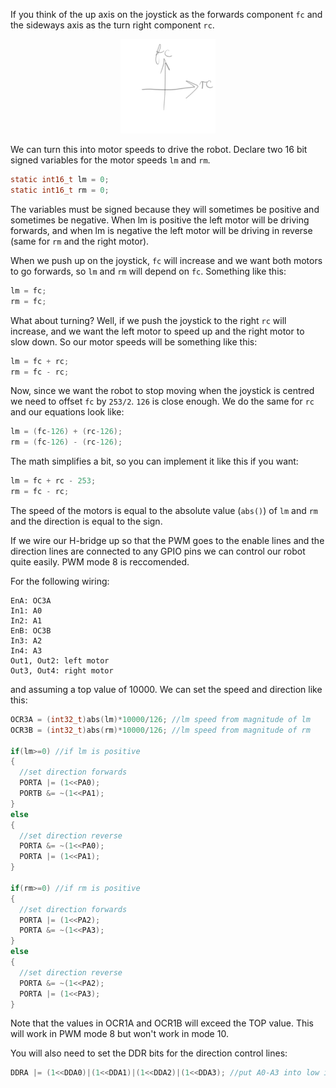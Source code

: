 If you think of the up axis on the joystick as the forwards component ```fc``` and the sideways axis as the turn right component ```rc```.

<p align="center"> <img src="fc-rc.png" alt="forwards component and right component" width="30%"> </p>

We can turn this into motor speeds to drive the robot. Declare two 16 bit signed variables for the motor speeds ```lm``` and ```rm```.
```c
static int16_t lm = 0;
static int16_t rm = 0;
```
The variables must be signed because they will sometimes be positive and sometimes be negative. When lm is positive the left motor will be driving forwards, and when lm is negative the left motor will be driving in reverse (same for ```rm``` and the right motor).



When we push up on the joystick, ```fc``` will increase and we want both motors to go forwards, so ```lm``` and ```rm``` will depend on ```fc```.
Something like this:

```c
lm = fc;
rm = fc;
```

What about turning? Well, if we push the joystick to the right ```rc``` will increase, and we want the left motor to speed up and the right motor to slow down.
So our motor speeds will be something like this:
```c
lm = fc + rc;
rm = fc - rc;
```

Now, since we want the robot to stop moving when the joystick is centred we need to offset ```fc``` by ```253/2```. ```126``` is close enough. We do the same for ```rc``` and our equations look like:
```c
lm = (fc-126) + (rc-126);
rm = (fc-126) - (rc-126);
```

The math simplifies a bit, so you can implement it like this if you want:
```c
lm = fc + rc - 253;
rm = fc - rc;
```

The speed of the motors is equal to the absolute value (```abs()```) of ```lm``` and ```rm``` and the direction is equal to the sign.

If we wire our H-bridge up so that the PWM goes to the enable lines and the direction lines are connected to any GPIO pins we can control our robot quite easily. PWM mode 8 is reccomended.

For the following wiring:
```
EnA: OC3A
In1: A0
In2: A1
EnB: OC3B
In3: A2
In4: A3
Out1, Out2: left motor
Out3, Out4: right motor
```
and assuming a top value of 10000. We can set the speed and direction like this:
```c
OCR3A = (int32_t)abs(lm)*10000/126; //lm speed from magnitude of lm
OCR3B = (int32_t)abs(rm)*10000/126; //lm speed from magnitude of rm

if(lm>=0) //if lm is positive
{
  //set direction forwards
  PORTA |= (1<<PA0);
  PORTB &= ~(1<<PA1);
}
else
{
  //set direction reverse
  PORTA &= ~(1<<PA0);
  PORTA |= (1<<PA1);
}

if(rm>=0) //if rm is positive
{
  //set direction forwards
  PORTA |= (1<<PA2);
  PORTA &= ~(1<<PA3);
}
else
{
  //set direction reverse
  PORTA &= ~(1<<PA2);
  PORTA |= (1<<PA3);
}
````
Note that the values in OCR1A and OCR1B will exceed the TOP value. This will work in PWM mode 8 but won't work in mode 10.

You will also need to set the DDR bits for the direction control lines:
```c
DDRA |= (1<<DDA0)|(1<<DDA1)|(1<<DDA2)|(1<<DDA3); //put A0-A3 into low impedance output mode
```
